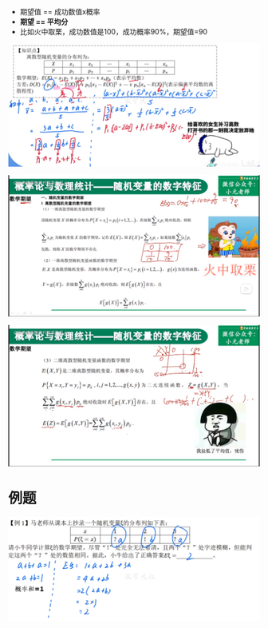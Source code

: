 - 期望值 == 成功数值x概率
- **期望 == 平均分**
- 比如火中取栗，成功数值是100，成功概率90%，期望值=90

![](../photo/Pasted%20image%2020240423170925.png)

![](../photo/Pasted%20image%2020240419113159.png)

![](../photo/Pasted%20image%2020240419113448.png)

# 例题

![](../photo/Pasted%20image%2020240423171438.png)

